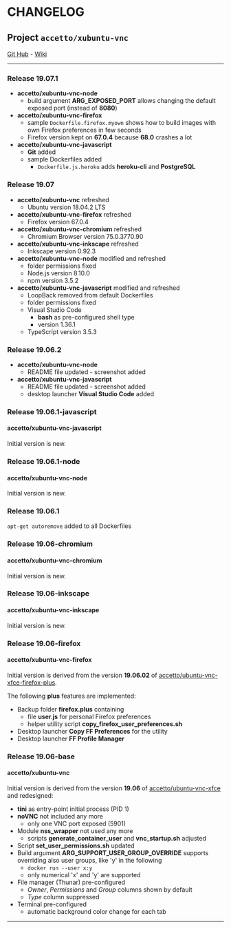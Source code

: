 # CHANGELOG

## Project `accetto/xubuntu-vnc`

[Git Hub][this-github] - [Wiki][this-wiki]

***

### Release 19.07.1

- **accetto/xubuntu-vnc-node**
  - build argument **ARG_EXPOSED_PORT** allows changing the default exposed port (instead of **8080**)
- **accetto/xubuntu-vnc-firefox**
  - sample `Dockerfile.firefox.myown` shows how to build images with own Firefox preferences in few seconds
  - Firefox version kept on **67.0.4** because **68.0** crashes a lot
- **accetto/xubuntu-vnc-javascript**
  - **Git** added
  - sample Dockerfiles added
    - `Dockerfile.js.heroku` adds **heroku-cli** and **PostgreSQL**

### Release 19.07

- **accetto/xubuntu-vnc** refreshed
  - Ubuntu version 18.04.2 LTS
- **accetto/xubuntu-vnc-firefox** refreshed
  - Firefox version 67.0.4
- **accetto/xubuntu-vnc-chromium** refreshed
  - Chromium Browser version 75.0.3770.90
- **accetto/xubuntu-vnc-inkscape** refreshed
  - Inkscape version 0.92.3
- **accetto/xubuntu-vnc-node** modified and refreshed
  - folder permissions fixed
  - Node.js version 8.10.0
  - npm version 3.5.2
- **accetto/xubuntu-vnc-javascript** modified and refreshed
  - LoopBack removed from default Dockerfiles
  - folder permissions fixed
  - Visual Studio Code
    - **bash** as pre-configured shell type
    - version 1.36.1
  - TypeScript version 3.5.3

### Release 19.06.2

- **accetto/xubuntu-vnc-node**
  - README file updated - screenshot added
- **accetto/xubuntu-vnc-javascript**
  - README file updated - screenshot added
  - desktop launcher **Visual Studio Code** added

### Release 19.06.1-javascript

#### accetto/xubuntu-vnc-javascript

Initial version is new.

### Release 19.06.1-node

#### accetto/xubuntu-vnc-node

Initial version is new.

### Release 19.06.1

`apt-get autoremove` added to all Dockerfiles

### Release 19.06-chromium

#### accetto/xubuntu-vnc-chromium

Initial version is new.

### Release 19.06-inkscape

#### accetto/xubuntu-vnc-inkscape

Initial version is new.

### Release 19.06-firefox

#### accetto/xubuntu-vnc-firefox

Initial version is derived from the version **19.06.02** of [accetto/ubuntu-vnc-xfce-firefox-plus][accetto-ubuntu-vnc-xfce-firefox-plus].

The following **plus** features are implemented:

- Backup folder **firefox.plus** containing
  - file **user.js** for personal Firefox preferences
  - helper utility script **copy_firefox_user_preferences.sh**
- Desktop launcher **Copy FF Preferences** for the utility
- Desktop launcher **FF Profile Manager**

### Release 19.06-base

#### accetto/xubuntu-vnc

Initial version is derived from the version **19.06** of [accetto/ubuntu-vnc-xfce][accetto-ubuntu-vnc-xfce] and redesigned:

- **tini** as entry-point initial process (PID 1)
- **noVNC** not included any more
  - only one VNC port exposed (5901)
- Module **nss_wrapper** not used any more
  - scripts **generate_container_user** and **vnc_startup.sh** adjusted
- Script **set_user_permissions.sh** updated
- Build argument **ARG_SUPPORT_USER_GROUP_OVERRIDE** supports overriding also user groups, like 'y' in the following
  - `docker run --user x:y`
  - only numerical 'x' and 'y' are supported
- File manager (Thunar) pre-configured
  - *Owner*, *Permissions* and *Group* columns shown by default
  - *Type* column suppressed
- Terminal pre-configured
  - automatic background color change for each tab

***

[this-github]: https://github.com/accetto/xubuntu-vnc/
[this-wiki]: https://github.com/accetto/xubuntu-vnc/wiki

[accetto-ubuntu-vnc-xfce]: https://hub.docker.com/r/accetto/ubuntu-vnc-xfce/
[accetto-ubuntu-vnc-xfce-firefox-plus]: https://hub.docker.com/r/accetto/ubuntu-vnc-xfce-firefox-plus/
